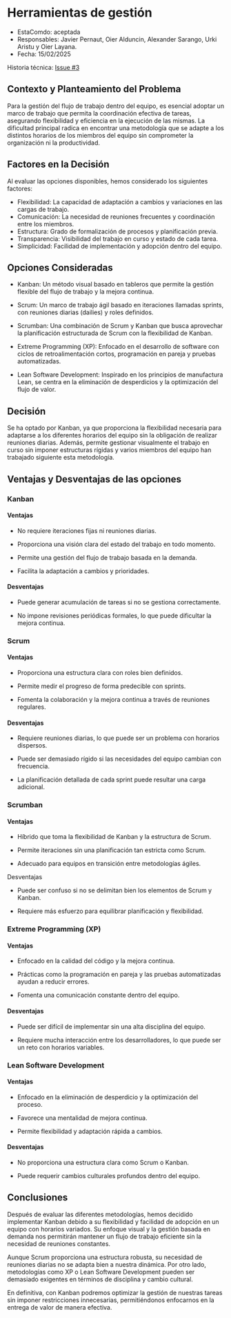 # Herramientas de gestión

* EstaComdo: aceptada
* Responsables: Javier Pernaut, Oier Alduncin, Alexander Sarango, Urki Aristu y Oier Layana.
* Fecha: 15/02/2025

Historia técnica: [Issue #3](https://github.com/oielay/GTIO_Votacion/issues/3)

## Contexto y Planteamiento del Problema
Para la gestión del flujo de trabajo dentro del equipo, es esencial adoptar un marco de trabajo que permita la coordinación efectiva de tareas, asegurando flexibilidad y eficiencia en la ejecución de las mismas. La dificultad principal radica en encontrar una metodología que se adapte a los distintos horarios de los miembros del equipo sin comprometer la organización ni la productividad.

## Factores en la Decisión 
Al evaluar las opciones disponibles, hemos considerado los siguientes factores:

* Flexibilidad: La capacidad de adaptación a cambios y variaciones en las cargas de trabajo.
* Comunicación: La necesidad de reuniones frecuentes y coordinación entre los miembros.
* Estructura: Grado de formalización de procesos y planificación previa.
* Transparencia: Visibilidad del trabajo en curso y estado de cada tarea.
* Simplicidad: Facilidad de implementación y adopción dentro del equipo.

## Opciones Consideradas

* Kanban:
Un método visual basado en tableros que permite la gestión flexible del flujo de trabajo y la mejora continua.

* Scrum:
Un marco de trabajo ágil basado en iteraciones llamadas sprints, con reuniones diarias (dailies) y roles definidos.

* Scrumban:
Una combinación de Scrum y Kanban que busca aprovechar la planificación estructurada de Scrum con la flexibilidad de Kanban.

* Extreme Programming (XP):
Enfocado en el desarrollo de software con ciclos de retroalimentación cortos, programación en pareja y pruebas automatizadas.

* Lean Software Development:
Inspirado en los principios de manufactura Lean, se centra en la eliminación de desperdicios y la optimización del flujo de valor.

## Decisión

Se ha optado por Kanban, ya que proporciona la flexibilidad necesaria para adaptarse a los diferentes horarios del equipo sin la obligación de realizar reuniones diarias. Además, permite gestionar visualmente el trabajo en curso sin imponer estructuras rígidas y varios miembros del equipo han trabajado siguiente esta metodología.


## Ventajas y Desventajas de las opciones

### Kanban

#### Ventajas

* No requiere iteraciones fijas ni reuniones diarias.

* Proporciona una visión clara del estado del trabajo en todo momento.

* Permite una gestión del flujo de trabajo basada en la demanda.

* Facilita la adaptación a cambios y prioridades.

#### Desventajas

* Puede generar acumulación de tareas si no se gestiona correctamente.

* No impone revisiones periódicas formales, lo que puede dificultar la mejora continua.

### Scrum

#### Ventajas

* Proporciona una estructura clara con roles bien definidos.

* Permite medir el progreso de forma predecible con sprints.

* Fomenta la colaboración y la mejora continua a través de reuniones regulares.

#### Desventajas

* Requiere reuniones diarias, lo que puede ser un problema con horarios dispersos.

* Puede ser demasiado rígido si las necesidades del equipo cambian con frecuencia.

* La planificación detallada de cada sprint puede resultar una carga adicional.

### Scrumban

#### Ventajas

* Híbrido que toma la flexibilidad de Kanban y la estructura de Scrum.

* Permite iteraciones sin una planificación tan estricta como Scrum.

* Adecuado para equipos en transición entre metodologías ágiles.

Desventajas

* Puede ser confuso si no se delimitan bien los elementos de Scrum y Kanban.

* Requiere más esfuerzo para equilibrar planificación y flexibilidad.

### Extreme Programming (XP)

#### Ventajas

* Enfocado en la calidad del código y la mejora continua.

* Prácticas como la programación en pareja y las pruebas automatizadas ayudan a reducir errores.

* Fomenta una comunicación constante dentro del equipo.

#### Desventajas

* Puede ser difícil de implementar sin una alta disciplina del equipo.

* Requiere mucha interacción entre los desarrolladores, lo que puede ser un reto con horarios variables.

### Lean Software Development

#### Ventajas

* Enfocado en la eliminación de desperdicio y la optimización del proceso.

* Favorece una mentalidad de mejora continua.

* Permite flexibilidad y adaptación rápida a cambios.

#### Desventajas

* No proporciona una estructura clara como Scrum o Kanban.

* Puede requerir cambios culturales profundos dentro del equipo.


## Conclusiones

Después de evaluar las diferentes metodologías, hemos decidido implementar Kanban debido a su flexibilidad y facilidad de adopción en un equipo con horarios variados. Su enfoque visual y la gestión basada en demanda nos permitirán mantener un flujo de trabajo eficiente sin la necesidad de reuniones constantes.

Aunque Scrum proporciona una estructura robusta, su necesidad de reuniones diarias no se adapta bien a nuestra dinámica. Por otro lado, metodologías como XP o Lean Software Development pueden ser demasiado exigentes en términos de disciplina y cambio cultural.

En definitiva, con Kanban podremos optimizar la gestión de nuestras tareas sin imponer restricciones innecesarias, permitiéndonos enfocarnos en la entrega de valor de manera efectiva.

